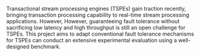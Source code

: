 Transactional stream processing engines (TSPEs) gain traction recently, bringing transaction processing capability to real-time stream processing applications.
However, However, guaranteeing fault tolerance without sacrificing low latency and high throughput is still an open challenge for TSPEs.
This project aims to adapt conventional fault tolerance mechanisms for TSPEs can conduct an extensive experimental evaluation using a well-designed benchmark.
